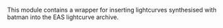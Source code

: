 This module contains a wrapper for inserting lightcurves synthesised with
batman into the EAS lightcurve archive.

